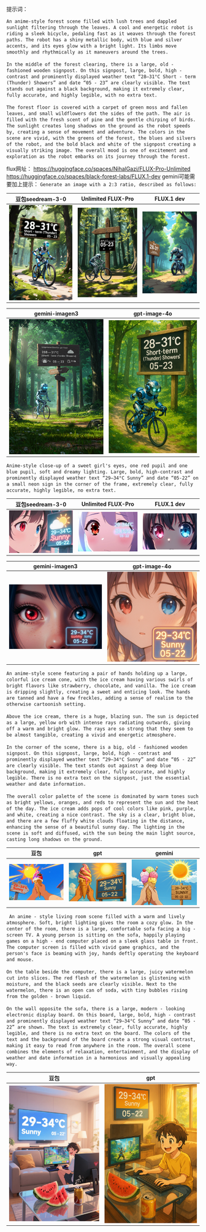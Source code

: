 提示词：
```
An anime-style forest scene filled with lush trees and dappled sunlight filtering through the leaves. A cool and energetic robot is riding a sleek bicycle, pedaling fast as it weaves through the forest paths. The robot has a shiny metallic body, with blue and silver accents, and its eyes glow with a bright light. Its limbs move smoothly and rhythmically as it maneuvers around the trees.

In the middle of the forest clearing, there is a large, old - fashioned wooden signpost. On this signpost, large, bold, high - contrast and prominently displayed weather text “28–31°C Short - term (Thunder) Showers” and date “05 - 23” are clearly visible. The text stands out against a black background, making it extremely clear, fully accurate, and highly legible, with no extra text.

The forest floor is covered with a carpet of green moss and fallen leaves, and small wildflowers dot the sides of the path. The air is filled with the fresh scent of pine and the gentle chirping of birds. The sunlight creates long shadows on the ground as the robot speeds by, creating a sense of movement and adventure. The colors in the scene are vivid, with the greens of the forest, the blues and silvers of the robot, and the bold black and white of the signpost creating a visually striking image. The overall mood is one of excitement and exploration as the robot embarks on its journey through the forest. 
```
flux网址：
https://huggingface.co/spaces/NihalGazi/FLUX-Pro-Unlimited
https://huggingface.co/spaces/black-forest-labs/FLUX.1-dev
gemini可能需要加上提示：
`Generate an image with a 2:3 ratio, described as follows:`

| 豆包seedream-3-0                           | Unlimited FLUX-Pro<br>                   | FLUX.1 dev<br>                           |
| ---------------------------------------- | ---------------------------------------- | ---------------------------------------- |
| ![](../file/Pasted%20image%2020250523161829.png) | ![](../file/Pasted%20image%2020250523161755.png) | ![](../file/Pasted%20image%2020250523162102.png) |

| gemini-imagen3                           | gpt-image-4o                            |
| ---------------------------------------- | --------------------------------------- |
| ![](../file/Pasted%20image%2020250523165822.png) | ![](../file/8ypMGeLKDsyrnKFmPduwDz2NhWhL9A.png) |





```
Anime-style close-up of a sweet girl's eyes, one red pupil and one blue pupil, soft and dreamy lighting. Large, bold, high-contrast and prominently displayed weather text “29–34°C Sunny” and date “05-22” on a small neon sign in the corner of the frame, extremely clear, fully accurate, highly legible, no extra text.
```

| 豆包seedream-3-0                           | Unlimited FLUX-Pro<br>                   | FLUX.1 dev<br>                           |
| ---------------------------------------- | ---------------------------------------- | ---------------------------------------- |
| ![](../file/Pasted%20image%2020250523162431.png) | ![](../file/Pasted%20image%2020250523162639.png) | ![](../file/Pasted%20image%2020250523162525.png) |


| gemini-imagen3                           | gpt-image-4o                            |
| ---------------------------------------- | --------------------------------------- |
| ![](../file/Pasted%20image%2020250523170004.png) | ![](../file/eVT4HXjW3b9oFC84oDK9z5FEk15gzx.png) |





```
An anime-style scene featuring a pair of hands holding up a large, colorful ice cream cone, with the ice cream having various swirls of bright flavors like strawberry, chocolate, and vanilla. The ice cream is dripping slightly, creating a sweet and enticing look. The hands are tanned and have a few freckles, adding a sense of realism to the otherwise cartoonish setting.

Above the ice cream, there is a huge, blazing sun. The sun is depicted as a large, yellow orb with intense rays radiating outwards, giving off a warm and bright glow. The rays are so strong that they seem to be almost tangible, creating a vivid and energetic atmosphere.

In the corner of the scene, there is a big, old - fashioned wooden signpost. On this signpost, large, bold, high - contrast and prominently displayed weather text “29–34°C Sunny” and date “05 - 22” are clearly visible. The text stands out against a deep blue background, making it extremely clear, fully accurate, and highly legible. There is no extra text on the signpost, just the essential weather and date information.

The overall color palette of the scene is dominated by warm tones such as bright yellows, oranges, and reds to represent the sun and the heat of the day. The ice cream adds pops of cool colors like pink, purple, and white, creating a nice contrast. The sky is a clear, bright blue, and there are a few fluffy white clouds floating in the distance, enhancing the sense of a beautiful sunny day. The lighting in the scene is soft and diffused, with the sun being the main light source, casting long shadows on the ground. 

```


| 豆包                                       | gpt                                     | gemini                                   |
| ---------------------------------------- | --------------------------------------- | ---------------------------------------- |
| ![](../file/Pasted%20image%2020250523164344.png) | ![](../file/azNnnKdPTZL5cI7kGKI8aTU2zqQfiO.png) | ![](../file/Pasted%20image%2020250523170027.png) |




```
 An anime - style living room scene filled with a warm and lively atmosphere. Soft, bright lighting gives the room a cozy glow. In the center of the room, there is a large, comfortable sofa facing a big - screen TV. A young person is sitting on the sofa, happily playing games on a high - end computer placed on a sleek glass table in front. The computer screen is filled with vivid game graphics, and the person's face is beaming with joy, hands deftly operating the keyboard and mouse.

On the table beside the computer, there is a large, juicy watermelon cut into slices. The red flesh of the watermelon is glistening with moisture, and the black seeds are clearly visible. Next to the watermelon, there is an open can of soda, with tiny bubbles rising from the golden - brown liquid.

On the wall opposite the sofa, there is a large, modern - looking electronic display board. On this board, large, bold, high - contrast and prominently displayed weather text “29–34°C Sunny” and date “05 - 22” are shown. The text is extremely clear, fully accurate, highly legible, and there is no extra text on the board. The colors of the text and the background of the board create a strong visual contrast, making it easy to read from anywhere in the room. The overall scene combines the elements of relaxation, entertainment, and the display of weather and date information in a harmonious and visually appealing way. 

```

| 豆包                                       | gpt                                     |
| ---------------------------------------- | --------------------------------------- |
| ![](../file/Pasted%20image%2020250523164727.png) | ![](../file/hWn0Vz9kr5Q7ij58Qbt7UwigAWcUsI.png) |

